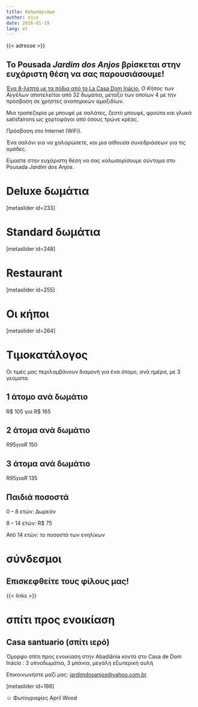```yaml
---
title: Καλωσόρισμα
author: nico
date: 2016-01-19
lang: el
---
```


{{< adresse >}}

## Το Pousada <i>Jardim dos Anjos</i> βρίσκεται στην ευχάριστη θέση να σας παρουσιάσουμε!

<a href="http://goo.gl/maps/i1L2U"><span class="domInacio">Ένα 8-λεπτά με τα πόδια από το La Casa Dom Inácio</span></a>, <i>Ο Κήπος των Αγγέλων</i> αποτελείται από 32 δωμάτια, μεταξύ των οποίων 4 με την πρόσβαση σε χρήστες αναπηρικών αμαξιδίων.

Μια τραπεζαρία με μπουφέ με σαλάτες, ζεστό μπουφέ, φρούτα και γλυκά satisfairons ως χορτοφάγοι από όσους τρώνε κρέας.

Πρόσβαση στο Internet (WiFi).

Ένα σαλόνι για να χαλαρώσετε, και μια αίθουσα συνεδριάσεων για τις ομάδες.

Είμαστε στην ευχάριστη θέση να σας καλωσορίσουμε σύντομα στο Pousada <i>Jardim dos Anjos</i>.

<h1 id="photos_chambres_deluxes">Deluxe δωμάτια</h1>

[metaslider id=233]

<h1 id="photos_chambres_standards">Standard δωμάτια</h1>

[metaslider id=248]

<h1 id="photos_coin-repas">Restaurant</h1>

[metaslider id=255]

<h1 id="photos_jardins">Οι κήποι</h1>

[metaslider id=264]

<!--
# Φωτογραφίες

[metaslider id=92]

*φωτογράφος: Pasha Antonov: <a href="http://www.pavelantonov.com">www.pavelantonov.com</a>
-->


# Τιμοκατάλογος

Οι τιμές μας περιλαμβάνουν διαμονή για ένα άτομο, ανά ημέρα, με 3 γεύματα.

## 1 άτομο ανά δωμάτιο

R$ 105 για R$ 165

## 2 άτομα ανά δωμάτιο

R$ 95 για R$ 150

## 3 άτομα ανά δωμάτιο

R$ 95 για R$ 135

## Παιδιά ποσοστά

0 – 8 ετών: Δωρεάν

8 – 14 ετών: R$ 75

Από 14 ετών: το ποσοστό των ενηλίκων

<!--
<h1>Μαρτυρίες</h1>
-->
<!-- Vide -->


# σύνδεσμοι

## Επισκεφθείτε τους φίλους μας!

{{< links >}}


# σπίτι προς ενοικίαση

## Casa santuario (σπίτι ιερό)

Όμορφο σπίτι προς ενοικίαση στην Abadiânia κοντά στο Casa de Dom Inácio : 3 υπνοδωμάτια, 3 μπάνια, μεγάλη εξωτερική αυλή

Επικοινωνήστε μαζί μας: <a href="mailto:jardimdosanjos@yahoo.com.br">jardimdosanjos@yahoo.com.br</a>

[metaslider id=186]

☺ Φωτογραφίες April Wood
